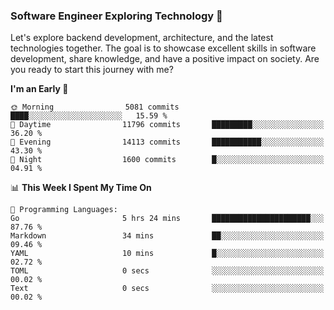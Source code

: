 ### Software Engineer Exploring Technology 🚀 

Let's explore backend development, architecture, and the latest technologies together. The goal is to showcase excellent skills in software development, share knowledge, and have a positive impact on society. Are you ready to start this journey with me?

<!--START_SECTION:waka-->
**I'm an Early 🐤** 

```text
🌞 Morning                5081 commits        ████░░░░░░░░░░░░░░░░░░░░░   15.59 % 
🌆 Daytime                11796 commits       █████████░░░░░░░░░░░░░░░░   36.20 % 
🌃 Evening                14113 commits       ███████████░░░░░░░░░░░░░░   43.30 % 
🌙 Night                  1600 commits        █░░░░░░░░░░░░░░░░░░░░░░░░   04.91 % 
```


📊 **This Week I Spent My Time On** 

```text
💬 Programming Languages: 
Go                       5 hrs 24 mins       ██████████████████████░░░   87.76 % 
Markdown                 34 mins             ██░░░░░░░░░░░░░░░░░░░░░░░   09.46 % 
YAML                     10 mins             █░░░░░░░░░░░░░░░░░░░░░░░░   02.72 % 
TOML                     0 secs              ░░░░░░░░░░░░░░░░░░░░░░░░░   00.02 % 
Text                     0 secs              ░░░░░░░░░░░░░░░░░░░░░░░░░   00.02 % 
```


<!--END_SECTION:waka-->
